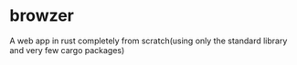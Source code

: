 # browzer

A web app in rust completely from scratch(using only the standard library and very few cargo packages)
